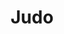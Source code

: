 ---
title: "Judo"
Date: 2019-09-23T12:02:59+02:00
adressComp:
    adress: ""
    postalCode: "75000"
    city: "Paris"
    label: ""
when: 2019-09-23T12:02:59+02:00
desciption: ""
photos: ""
draft: True
important: False
association: ""

---